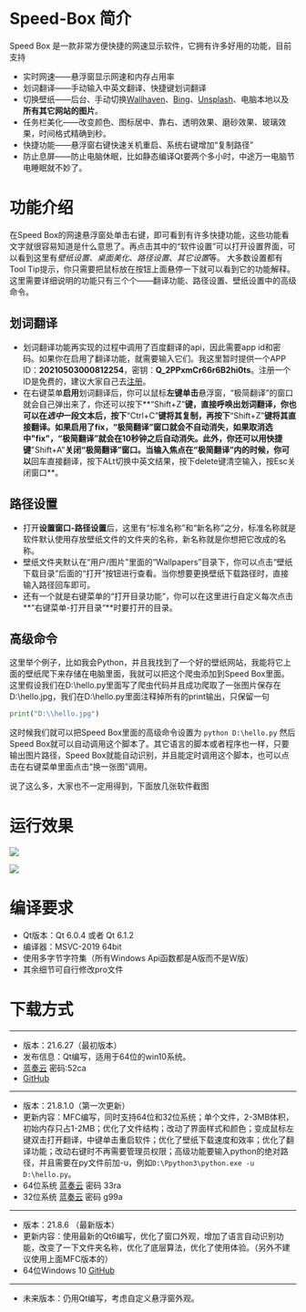 # Speed-Box 简介
Speed Box 是一款非常方便快捷的网速显示软件，它拥有许多好用的功能，目前支持
- 实时网速——悬浮窗显示网速和内存占用率
- 划词翻译——手动输入中英文翻译、快捷键划词翻译
- 切换壁纸——后台、手动切换[Wallhaven](https://wallhaven.cc/)、[Bing](https://cn.bing.com/)、[Unsplash](https://unsplash.com/)、电脑本地以及**所有其它网站的图片**。
- 任务栏美化——改变颜色、图标居中、靠右、透明效果、磨砂效果、玻璃效果，时间格式精确到秒。
- 快捷功能——悬浮窗右键快速关机重启、系统右键增加“复制路径”
- 防止息屏——防止电脑休眠，比如静态编译Qt要两个多小时，中途万一电脑节电睡眠就不妙了。
# 功能介绍
在Speed Box的网速悬浮窗处单击右键，即可看到有许多快捷功能，这些功能看文字就很容易知道是什么意思了。再点击其中的“软件设置”可以打开设置界面，可以看到这里有*壁纸设置*、*桌面美化*、*路径设置*、*其它设置*等。
大多数设置都有Tool Tip提示，你只需要把鼠标放在按钮上面悬停一下就可以看到它的功能解释。这里需要详细说明的功能只有三个个——翻译功能、路径设置、壁纸设置中的高级命令。
## 划词翻译
- 划词翻译功能再实现的过程中调用了百度翻译的api，因此需要app id和密码。如果你在启用了翻译功能，就需要输入它们。我这里暂时提供一个APP ID：**20210503000812254**，密钥：**Q_2PPxmCr66r6B2hi0ts**。注册一个ID是免费的，建议大家自己去[注册](http://api.fanyi.baidu.com/)。
- 在右键菜单**启用**划词翻译后，你可以鼠标**左键单击**悬浮窗，“极简翻译”的窗口就会自己弹出来了，你还可以按下**“Shift+Z”**键，直接呼唤出划词翻译，你也可以在*选中*一段文本后，按下**“Ctrl+C”**键将其复制，再按下**“Shift+Z”**键将其直接翻译。如果启用了fix，“极简翻译”窗口就会不自动消失，如果取消选中"fix"，“极简翻译”就会在10秒钟之后自动消失。此外，你还可以用快捷键**"Shift+A"**关闭“极简翻译”窗口。当输入焦点在“极简翻译”内的时候，你可以**回车直接翻译，按下ALt切换中英文结果，按下delete键清空输入，按Esc关闭窗口**。
## 路径设置
- 打开**设置窗口-路径设置**后，这里有“标准名称”和“新名称”之分，标准名称就是软件默认使用存放壁纸文件的文件夹的名称，新名称就是你想把它改成的名称。
- 壁纸文件夹默认在“用户/图片”里面的“Wallpapers”目录下，你可以点击“壁纸下载目录”后面的“打开”按钮进行查看。当你想要更换壁纸下载路径时，直接输入路径回车即可。
- 还有一个就是右键菜单的“打开目录功能”，你可以在这里进行自定义每次点击**“右键菜单-打开目录“**时要打开的目录。
## 高级命令
这里举个例子，比如我会Python，并且我找到了一个好的壁纸网站，我能将它上面的壁纸爬下来存储在电脑里面，我就可以把这个爬虫添加到Speed Box里面。这里假设我们在D:\hello.py里面写了爬虫代码并且成功爬取了一张图片保存在D:\hello.jpg，我们在D:\hello.py里面注释掉所有的print输出，只保留一句
```python
print("D:\\hello.jpg")
```
这时候我们就可以把Speed Box里面的高级命令设置为
`python D:\hello.py`
然后Speed Box就可以自动调用这个脚本了。其它语言的脚本或者程序也一样，只要输出图片路径，Speed Box就能自动识别，并且能定时调用这个脚本，也可以点击在右键菜单里面点击“换一张图”调用。
    
    
说了这么多，大家也不一定用得到，下面放几张软件截图
# 运行效果
![](https://github.com/yjmthu/Speed-Box/blob/main/img/img_03.png)
    
    
![](https://github.com/yjmthu/Speed-Box/blob/main/img/img_04.png)

# 编译要求
- Qt版本：Qt 6.0.4 或者 Qt 6.1.2
- 编译器：MSVC-2019 64bit
- 使用多字节字符集（所有Windows Api函数都是A版而不是W版）
- 其余细节可自行修改pro文件

# 下载方式

* * *
- 版本：21.6.27（最初版本）
- 发布信息：Qt编写，适用于64位的win10系统。
- [蓝奏云](https://wws.lanzoui.com/i4A13qqvcmh) 密码:52ca
- [GitHub](https://github.com/yjmthu/Speed-Box/releases/download/21.6.27/Speed-Box_win10_x64_21.6.27.zip)

* * *
- 版本：21.8.1.0（第一次更新）
- 更新内容：MFC编写，同时支持64位和32位系统；单个文件，2-3MB体积，初始内存只占1-2MB；优化了文件结构；改动了界面样式和颜色；变成鼠标左键双击打开翻译，中键单击重启软件；优化了壁纸下载速度和效率；优化了翻译功能；改动右键时不再需要管理员权限；高级功能要输入python的绝对路径，并且需要在py文件前加-u，例如`D:\Ppython3\python.exe -u D:\hello.py`。
- 64位系统 [蓝奏云](https://wws.lanzoui.com/iocoqs3ejmb) 密码 33ra
- 32位系统 [蓝奏云](https://wws.lanzoui.com/ict95s3ejkj) 密码 g99a

* * *
- 版本：21.8.6 （最新版本）
- 更新内容：使用最新的Qt6编写，优化了窗口外观，增加了语言自动识别功能，改变了一下文件夹名称，优化了底层算法，优化了使用体验。（另外不建议使用上面MFC版本的）
- 64位Windows 10 [GitHub](https://github.com/yjmthu/Speed-Box/releases/download/21.8.6/Speed-Box_win10_x64_21.8.6.zip)
* * *

- 未来版本：仍用Qt编写，考虑自定义悬浮窗外观。
